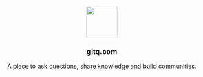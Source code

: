 <p align="center">
  <a href="https://gitq.com"><img src="https://github.com/GitQLab/gitq.com/raw/master/favicon-96x96.png" height="72" /></a>
  
  <h3 align="center">gitq.com</h3>
</p>

<p align="center">
  A place to ask questions, share knowledge and build communities.
</p>



